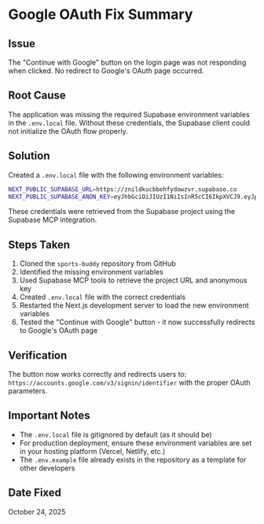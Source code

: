 # Google OAuth Fix Summary

## Issue
The "Continue with Google" button on the login page was not responding when clicked. No redirect to Google's OAuth page occurred.

## Root Cause
The application was missing the required Supabase environment variables in the `.env.local` file. Without these credentials, the Supabase client could not initialize the OAuth flow properly.

## Solution
Created a `.env.local` file with the following environment variables:

```bash
NEXT_PUBLIC_SUPABASE_URL=https://znildkucbbehfydowzvr.supabase.co
NEXT_PUBLIC_SUPABASE_ANON_KEY=eyJhbGciOiJIUzI1NiIsInR5cCI6IkpXVCJ9.eyJpc3MiOiJzdXBhYmFzZSIsInJlZiI6InpuaWxka3VjYmJlaGZ5ZG93enZyIiwicm9sZSI6ImFub24iLCJpYXQiOjE3NjA4Njc2MzQsImV4cCI6MjA3NjQ0MzYzNH0._uxdLUZQjWYd_bFatyaQWfdjE13t7Pb_TVCCeTxLjxQ
```

These credentials were retrieved from the Supabase project using the Supabase MCP integration.

## Steps Taken
1. Cloned the `sports-buddy` repository from GitHub
2. Identified the missing environment variables
3. Used Supabase MCP tools to retrieve the project URL and anonymous key
4. Created `.env.local` file with the correct credentials
5. Restarted the Next.js development server to load the new environment variables
6. Tested the "Continue with Google" button - it now successfully redirects to Google's OAuth page

## Verification
The button now works correctly and redirects users to:
`https://accounts.google.com/v3/signin/identifier` with the proper OAuth parameters.

## Important Notes
- The `.env.local` file is gitignored by default (as it should be)
- For production deployment, ensure these environment variables are set in your hosting platform (Vercel, Netlify, etc.)
- The `.env.example` file already exists in the repository as a template for other developers

## Date Fixed
October 24, 2025

